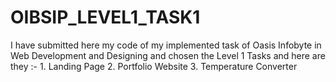 # OIBSIP_LEVEL1_TASK1
I have submitted here my code of my implemented task of Oasis Infobyte in Web Development and Designing and chosen the Level 1 Tasks and here are they :- 1. Landing Page 2. Portfolio Website 3. Temperature Converter
